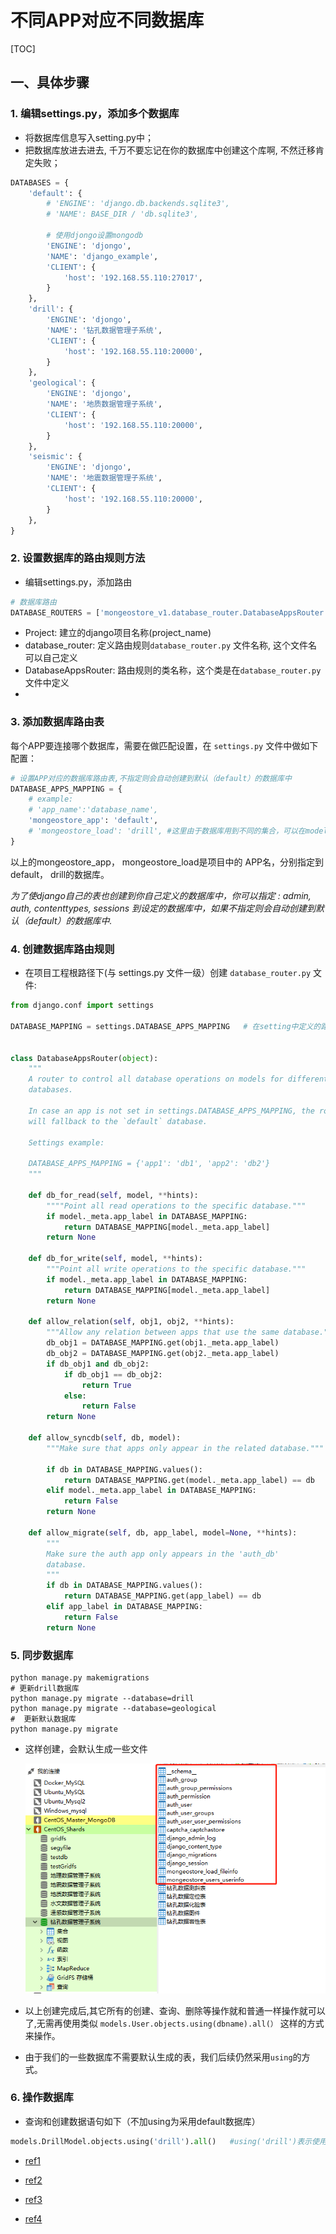 # 不同APP对应不同数据库

[TOC]



## 一、具体步骤

### 1. 编辑settings.py，添加多个数据库

- 将数据库信息写入setting.py中；
- 把数据库放进去进去, 千万不要忘记在你的数据库中创建这个库啊, 不然迁移肯定失败；

```python
DATABASES = {
    'default': {
        # 'ENGINE': 'django.db.backends.sqlite3',
        # 'NAME': BASE_DIR / 'db.sqlite3',

        # 使用djongo设置mongodb
        'ENGINE': 'djongo',
        'NAME': 'django_example',
        'CLIENT': {
            'host': '192.168.55.110:27017',
        }
    },
    'drill': {
        'ENGINE': 'djongo',
        'NAME': '钻孔数据管理子系统',
        'CLIENT': {
            'host': '192.168.55.110:20000',
        }
    },
    'geological': {
        'ENGINE': 'djongo',
        'NAME': '地质数据管理子系统',
        'CLIENT': {
            'host': '192.168.55.110:20000',
        }
    },
    'seismic': {
        'ENGINE': 'djongo',
        'NAME': '地震数据管理子系统',
        'CLIENT': {
            'host': '192.168.55.110:20000',
        }
    },
}

```



### 2. 设置数据库的路由规则方法 

- 编辑settings.py，添加路由

```python
# 数据库路由
DATABASE_ROUTERS = ['mongeostore_v1.database_router.DatabaseAppsRouter']
```

- Project: 建立的django项目名称(project_name) 
- database_router: 定义路由规则`database_router.py` 文件名称, 这个文件名可以自己定义
- DatabaseAppsRouter: 路由规则的类名称，这个类是在`database_router.py` 文件中定义
- 

### 3. 添加数据库路由表

每个APP要连接哪个数据库，需要在做匹配设置，在 `settings.py` 文件中做如下配置：

```python
# 设置APP对应的数据库路由表,不指定则会自动创建到默认（default）的数据库中
DATABASE_APPS_MAPPING = {
    # example:
    # 'app_name':'database_name',
    'mongeostore_app': 'default',
    # 'mongeostore_load': 'drill', #这里由于数据库用到不同的集合，可以在models中具体配置
}
```

以上的mongeostore_app， mongeostore_load是项目中的 APP名，分别指定到 default， drill的数据库。 

*为了使django自己的表也创建到你自己定义的数据库中，你可以指定 : admin, auth, contenttypes, sessions 到设定的数据库中，如果不指定则会自动创建到默认（default）的数据库中.*



### 4. 创建数据库路由规则

- 在项目工程根路径下(与 settings.py 文件一级）创建 `database_router.py` 文件:

```python
from django.conf import settings
 
DATABASE_MAPPING = settings.DATABASE_APPS_MAPPING	# 在setting中定义的路由表
 
 
class DatabaseAppsRouter(object):
    """
    A router to control all database operations on models for different
    databases.
 
    In case an app is not set in settings.DATABASE_APPS_MAPPING, the router
    will fallback to the `default` database.
 
    Settings example:
 
    DATABASE_APPS_MAPPING = {'app1': 'db1', 'app2': 'db2'}
    """
 
    def db_for_read(self, model, **hints):
        """"Point all read operations to the specific database."""
        if model._meta.app_label in DATABASE_MAPPING:
            return DATABASE_MAPPING[model._meta.app_label]
        return None
 
    def db_for_write(self, model, **hints):
        """Point all write operations to the specific database."""
        if model._meta.app_label in DATABASE_MAPPING:
            return DATABASE_MAPPING[model._meta.app_label]
        return None
 
    def allow_relation(self, obj1, obj2, **hints):
        """Allow any relation between apps that use the same database."""
        db_obj1 = DATABASE_MAPPING.get(obj1._meta.app_label)
        db_obj2 = DATABASE_MAPPING.get(obj2._meta.app_label)
        if db_obj1 and db_obj2:
            if db_obj1 == db_obj2:
                return True
            else:
                return False
        return None
 
    def allow_syncdb(self, db, model):
        """Make sure that apps only appear in the related database."""
 
        if db in DATABASE_MAPPING.values():
            return DATABASE_MAPPING.get(model._meta.app_label) == db
        elif model._meta.app_label in DATABASE_MAPPING:
            return False
        return None
 
    def allow_migrate(self, db, app_label, model=None, **hints):
        """
        Make sure the auth app only appears in the 'auth_db'
        database.
        """
        if db in DATABASE_MAPPING.values():
            return DATABASE_MAPPING.get(app_label) == db
        elif app_label in DATABASE_MAPPING:
            return False
        return None
```



### 5. 同步数据库

```shell
python manage.py makemigrations
# 更新drill数据库
python manage.py migrate --database=drill
python manage.py migrate --database=geological
#  更新默认数据库
python manage.py migrate
```

- 这样创建，会默认生成一些文件

  ![](IMG/微信截图_20201122171859.png)

  

- 以上创建完成后,其它所有的创建、查询、删除等操作就和普通一样操作就可以了,无需再使用类似 `models.User.objects.using(dbname).all(）` 这样的方式来操作。

- 由于我们的一些数据库不需要默认生成的表，我们后续仍然采用`using`的方式。



### 6. 操作数据库

- 查询和创建数据语句如下（不加using为采用default数据库）

```python
models.DrillModel.objects.using('drill').all()   #using('drill')表示使用drill这个数据库        
```



- [ref1](https://blog.csdn.net/weixin_42282496/article/details/80795261)
- [ref2](https://www.cnblogs.com/fu-yong/p/9889423.html)
- [ref3](https://blog.csdn.net/weixin_42134789/article/details/107194373)

- [ref4](https://blog.csdn.net/weixin_30315435/article/details/96323506?utm_medium=distribute.pc_relevant.none-task-blog-BlogCommendFromMachineLearnPai2-2.control&depth_1-utm_source=distribute.pc_relevant.none-task-blog-BlogCommendFromMachineLearnPai2-2.control)

  
